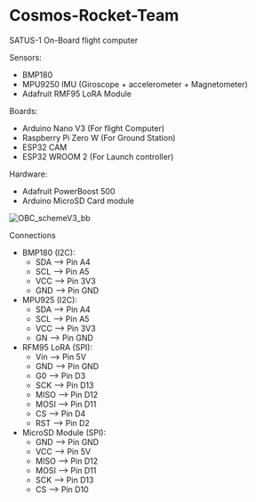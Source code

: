# Cosmos-Rocket-Team
SATUS-1 On-Board flight computer

Sensors:
- BMP180
- MPU9250 IMU (Giroscope + accelerometer + Magnetometer)
- Adafruit RMF95 LoRA Module

Boards:
- Arduino Nano V3 (For flight Computer)
- Raspberry Pi Zero W (For Ground Station)
- ESP32 CAM
- ESP32 WROOM 2 (For Launch controller)

Hardware:
- Adafruit PowerBoost 500
- Arduino MicroSD Card module
  
![OBC_schemeV3_bb](https://github.com/user-attachments/assets/4eedce25-e2d9-48eb-b214-fdecbe3a7043)

Connections
- BMP180 (I2C):
  * SDA --> Pin A4
  * SCL --> Pin A5
  * VCC --> Pin 3V3
  * GND --> Pin GND
- MPU925 (I2C):
  * SDA --> Pin A4
  * SCL --> Pin A5
  * VCC --> Pin 3V3
  * GN --> Pin GND
- RFM95 LoRA (SPI):
  * Vin --> Pin 5V
  * GND --> Pin GND
  * G0 --> Pin D3
  * SCK --> Pin D13
  * MISO --> Pin D12
  * MOSI --> Pin D11
  * CS --> Pin D4
  * RST --> Pin D2
- MicroSD Module (SPI):
  * GND --> Pin GND
  * VCC --> Pin 5V
  * MISO --> Pin D12
  * MOSI --> Pin D11
  * SCK --> Pin D13
  * CS --> Pin D10

